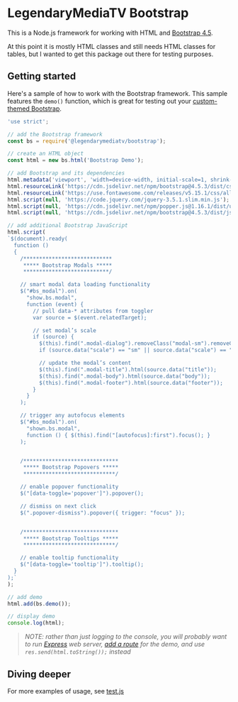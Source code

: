 # LegendaryMediaTV Bootstrap

This is a Node.js framework for working with HTML and [Bootstrap 4.5](https://getbootstrap.com/docs/4.5/getting-started/introduction/).

At this point it is mostly HTML classes and still needs HTML classes for tables, but I wanted to get this package out there for testing purposes.

## Getting started

Here's a sample of how to work with the Bootstrap framework. This sample features the `demo()` function, which is great for testing out your [custom-themed Bootstrap](https://getbootstrap.com/docs/4.5/getting-started/theming/).

```JavaScript
'use strict';

// add the Bootstrap framework
const bs = require('@legendarymediatv/bootstrap');

// create an HTML object
const html = new bs.html('Bootstrap Demo');

// add Bootstrap and its dependencies
html.metadata('viewport', 'width=device-width, initial-scale=1, shrink-to-fit=no');
html.resourceLink('https://cdn.jsdelivr.net/npm/bootstrap@4.5.3/dist/css/bootstrap.min.css');  // Bootstrap CSS
html.resourceLink('https://use.fontawesome.com/releases/v5.15.1/css/all.css');  // FontAwesome icons
html.script(null, 'https://code.jquery.com/jquery-3.5.1.slim.min.js');  // jQuery (slim)
html.script(null, 'https://cdn.jsdelivr.net/npm/popper.js@1.16.1/dist/umd/popper.min.js');  // Popper.js
html.script(null, 'https://cdn.jsdelivr.net/npm/bootstrap@4.5.3/dist/js/bootstrap.min.js');  // Bootstrap JavaScript

// add additional Bootstrap JavaScript
html.script(
`$(document).ready(
  function ()
  {
    /****************************
     ***** Bootstrap Modals *****
     ***************************/

    // smart modal data loading functionality
    $("#bs_modal").on(
      "show.bs.modal",
      function (event) {
        // pull data-* attributes from toggler
        var source = $(event.relatedTarget);

        // set modal’s scale
        if (source) {
          $(this).find(".modal-dialog").removeClass("modal-sm").removeClass("modal-lg");  // remove existing scaling classes
          if (source.data("scale") == "sm" || source.data("scale") == "lg") { $(this).find(".modal-dialog").addClass("modal-" + source.data("scale")); }

          // update the modal’s content
          $(this).find(".modal-title").html(source.data("title"));
          $(this).find(".modal-body").html(source.data("body"));
          $(this).find(".modal-footer").html(source.data("footer"));
        }
      }
    );

    // trigger any autofocus elements
    $("#bs_modal").on(
      "shown.bs.modal",
      function () { $(this).find("[autofocus]:first").focus(); }
    );


    /******************************
     ***** Bootstrap Popovers *****
     *****************************/

    // enable popover functionality
    $("[data-toggle='popover']").popover();

    // dismiss on next click
    $(".popover-dismiss").popover({ trigger: "focus" });


    /******************************
     ***** Bootstrap Tooltips *****
     *****************************/

    // enable tooltip functionality
    $("[data-toggle='tooltip']").tooltip();
  }
);`
);

// add demo
html.add(bs.demo());

// display demo
console.log(html);
```

> *NOTE: rather than just logging to the console, you will probably want to run [Express](https://expressjs.com/) web server, [add a route](https://expressjs.com/en/starter/basic-routing.html) for the demo, and use `res.send(html.toString());` instead*

## Diving deeper

For more examples of usage, see [test.js](https://github.com/LegendaryMediaTV/LMTV-Bootstrap/blob/main/test.js)
